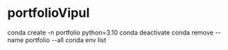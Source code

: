 # portfolioVipul
conda create -n portfolio python=3.10
conda deactivate 
conda remove --name portfolio --all
conda env list